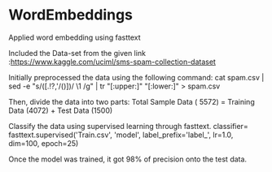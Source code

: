 # WordEmbeddings
Applied word embedding using fasttext

Included the Data-set from the given link :https://www.kaggle.com/uciml/sms-spam-collection-dataset

Initially preprocessed the data using the following command:
  cat spam.csv | sed -e "s/\([.\!?,'/()]\)/ \1 /g" | tr "[:upper:]" "[:lower:]" > spam.csv
  
Then, divide the data into two parts:
  Total Sample Data ( 5572) = Training Data (4072) + Test Data (1500)

Classify the data using supervised learning through fasttext. 
  classifier= fasttext.supervised('Train.csv', 'model', label_prefix='label_', lr=1.0, dim=100, epoch=25)
  
Once the model was trained, it got 98% of precision onto the test data.


